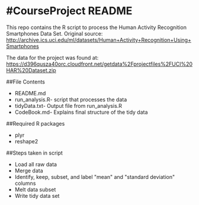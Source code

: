 #CourseProject README
=============
This repo contains the R script to process the Human Activity Recognition Smartphones Data Set.
Original source: http://archive.ics.uci.edu/ml/datasets/Human+Activity+Recognition+Using+Smartphones

The data for the project was found at:
https://d396qusza40orc.cloudfront.net/getdata%2Fprojectfiles%2FUCI%20HAR%20Dataset.zip

##File Contents
* README.md
* run_analysis.R- script that processes the data
* tidyData.txt- Output file from run_analysis.R
* CodeBook.md- Explains final structure of the tidy data

##Required R packages
* plyr
* reshape2

##Steps taken in script
* Load all raw data
* Merge data
* Identify, keep, subset, and label "mean" and "standard deviation" columns
* Melt data subset
* Write tidy data set
